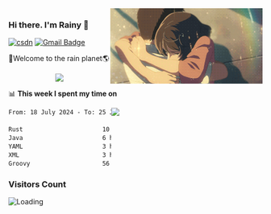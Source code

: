 <img  align='right' height="150" src="https://github.com/LikeRainDay/LikeRainDay/blob/master/pic/img_rain_1.gif?raw=true">



### Hi there. I'm Rainy :lemon:

[![csdn](https://img.shields.io/badge/-csdn-c14438?style=flat-square&logo=c&logoColor=white)](https://blog.csdn.net/qq_15807167)
[![Gmail Badge](https://img.shields.io/badge/-gmail-c14438?style=flat-square&logo=Gmail&logoColor=white&link=mailto:houshuai0816@gmail.com)](mailto:houshuai0816@gmail.com)

🚀Welcome to the rain planet🌎

<center>
<img align='center'  src="https://source.unsplash.com/user/rainyhehe/likes">
</center>

📊 **This week I spent my time on**

<img align='right'   width="300" src="https://github-readme-stats.vercel.app/api?username=LikeRainDay&show_icons=true&title_color=fff&icon_color=79ff97&text_color=9f9f9f&bg_color=151515&count_private=true">

<!--START_SECTION:waka-->

```txt
From: 18 July 2024 - To: 25 July 2024

Rust                      10 hrs 27 mins  ████████▒░░░░░░░░░░░░░░░░   33.33 %
Java                      6 hrs 50 mins   █████▒░░░░░░░░░░░░░░░░░░░   21.77 %
YAML                      3 hrs 51 mins   ███░░░░░░░░░░░░░░░░░░░░░░   12.30 %
XML                       3 hrs 43 mins   ███░░░░░░░░░░░░░░░░░░░░░░   11.85 %
Groovy                    56 mins         ▓░░░░░░░░░░░░░░░░░░░░░░░░   03.01 %
```

<!--END_SECTION:waka-->

### Visitors Count
<img align="left" src = "https://profile-counter.glitch.me/LikeRainDay/count.svg" alt ="Loading">
